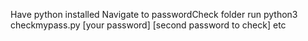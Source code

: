 Have python installed
Navigate to passwordCheck folder
run python3 checkmypass.py [your password] [second password to check] etc
